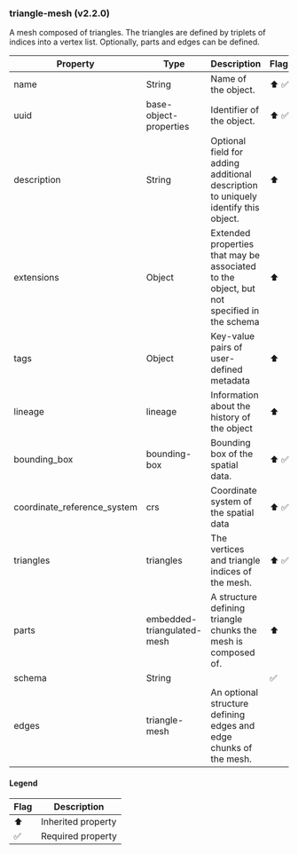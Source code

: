 ### triangle-mesh (v2.2.0)
A mesh composed of triangles.
The triangles are defined by triplets of indices into a vertex list.
Optionally, parts and edges can be defined.

| Property | Type | Description | Flags |
|---|---|---|---|
| name | String | Name of the object. | ⬆️ ✅ |
| uuid | base-object-properties | Identifier of the object. | ⬆️ ✅ |
| description | String | Optional field for adding additional description to uniquely identify this object. | ⬆️ |
| extensions | Object | Extended properties that may be associated to the object, but not specified in the schema | ⬆️ |
| tags | Object | Key-value pairs of user-defined metadata | ⬆️ |
| lineage | lineage | Information about the history of the object | ⬆️ |
| bounding_box | bounding-box | Bounding box of the spatial data. | ⬆️ ✅ |
| coordinate_reference_system | crs | Coordinate system of the spatial data | ⬆️ ✅ |
| triangles | triangles | The vertices and triangle indices of the mesh. | ⬆️ ✅ |
| parts | embedded-triangulated-mesh | A structure defining triangle chunks the mesh is composed of. | ⬆️ |
| schema | String |  | ✅ |
| edges | triangle-mesh | An optional structure defining edges and edge chunks of the mesh. |  |


#### Legend

| Flag | Description |
| --- | --- |
| ⬆️ | Inherited property |
| ✅ | Required property |

